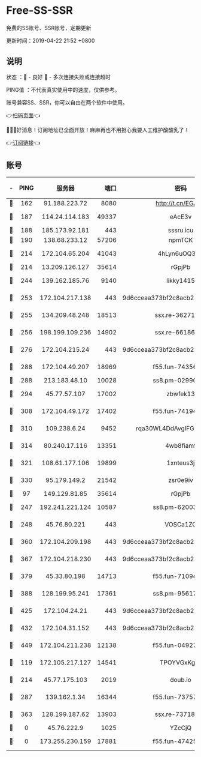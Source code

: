 # Free-SS-SSR

免费的SS账号、SSR账号，定期更新

更新时间：2019-04-22 21:52 +0800

## 说明

状态     ：🙂 - 良好 🙁 - 多次连接失败或连接超时

PING值   ：不代表真实使用中的速度，仅供参考。

账号兼容SS、SSR，你可以自由在两个软件中使用。

👉[扫码页面](https://liesauer.github.io/Free-SS-SSR/)👈

🎉🎉🎉好消息！订阅地址已全面开放！麻麻再也不用担心我要人工维护酸酸乳了！

👉[订阅链接](https://www.liesauer.net/yogurt/subscribe?ACCESS_TOKEN=DAYxR3mMaZAsaqUb)👈

## 账号

|-|PING|服务器|端口|密码|加密方式|区域|
|:----:|:----:|:-----:|-----:|:----:|:----:|:----:|
|🙂|162|91.188.223.72|8080|http://t.cn/EGJIyrl|rc4-md5|RU|
|🙂|187|114.24.114.183|49337|eAcE3v|chacha20-ietf|TW|
|🙂|188|185.173.92.181|443|sssru.icu|rc4-md5|RU|
|🙂|190|138.68.233.12|57206|npmTCK|rc4-md5|US|
|🙂|214|172.104.65.204|41043|4hLyn6uOQ3hU|aes-256-cfb|JP|
|🙂|214|13.209.126.127|35614|rGpjPb|rc4-md5|KR|
|🙂|244|139.162.185.76|9140|likky1415|aes-256-cfb|DE|
|🙂|253|172.104.217.138|443|9d6cceaa373bf2c8acb22e60b6a58be6|aes-256-cfb|US|
|🙂|255|134.209.48.248|18513|ssx.re-36271687|aes-256-cfb|US|
|🙂|256|198.199.109.236|14902|ssx.re-66186619|aes-256-cfb|US|
|🙂|276|172.104.215.24|443|9d6cceaa373bf2c8acb22e60b6a58be6|aes-256-cfb|US|
|🙂|288|172.104.49.207|18969|f55.fun-74356248|aes-256-cfb|SG|
|🙂|288|213.183.48.10|10028|ss8.pm-02990736|rc4-md5|RU|
|🙂|294|45.77.57.107|17002|zbwfek13|aes-256-cfb|GB|
|🙂|308|172.104.49.172|17402|f55.fun-74194909|aes-256-cfb|SG|
|🙂|310|109.238.6.24|9452|rqa30WL4DdAvgIFG6Fs3znzTa|aes-256-cfb|FR|
|🙂|314|80.240.17.116|13351|4wb8fiamf|aes-256-cfb|DE|
|🙂|321|108.61.177.106|19899|1xnteus3j|aes-256-cfb|FR|
|🙂|330|95.179.149.2|21542|zsr0e9iv|aes-256-cfb|NL|
|🙂|97|149.129.81.85|35614|rGpjPb|rc4-md5|HK|
|🙂|247|192.241.221.124|10587|ss8.pm-62003540|aes-256-cfb|US|
|🙂|248|45.76.80.221|443|VOSCa1ZG|aes-256-cfb|DE|
|🙂|360|172.104.209.198|443|9d6cceaa373bf2c8acb22e60b6a58be6|aes-256-cfb|US|
|🙂|367|172.104.218.230|443|9d6cceaa373bf2c8acb22e60b6a58be6|aes-256-cfb|US|
|🙂|379|45.33.80.198|14713|f55.fun-71094891|aes-256-cfb|US|
|🙂|388|128.199.95.241|17361|ss8.pm-95617167|aes-256-cfb|SG|
|🙂|425|172.104.24.21|443|9d6cceaa373bf2c8acb22e60b6a58be6|aes-256-cfb|US|
|🙂|432|172.104.31.152|443|9d6cceaa373bf2c8acb22e60b6a58be6|aes-256-cfb|US|
|🙂|449|172.104.211.238|12138|f55.fun-04927475|aes-256-cfb|US|
|🙁|119|172.105.217.127|14541|TPOYVGxKglpi|aes-256-cfb|JP|
|🙁|214|45.77.175.103|2019|doub.io|aes-128-ctr|SG|
|🙁|287|139.162.1.34|16344|f55.fun-73757628|aes-256-cfb|SG|
|🙁|363|128.199.187.62|13903|ssx.re-73718158|aes-256-cfb|SG|
|🙁|0|45.76.222.9|1025|YZcCjQ|rc4-md5|JP|
|🙁|0|173.255.230.159|17881|f55.fun-47425365|aes-256-cfb|US|
